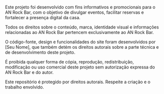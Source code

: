 Este projeto foi desenvolvido com fins informativos e promocionais para o AN Rock Bar, com o objetivo de divulgar eventos, facilitar reservas e fortalecer a presença digital da casa.

Todos os direitos sobre o conteúdo, marca, identidade visual e informações relacionadas ao AN Rock Bar pertencem exclusivamente ao AN Rock Bar.

O código-fonte, design e funcionalidades do site foram desenvolvidos por [Seu Nome], que também detém os direitos autorais sobre a parte técnica e de desenvolvimento deste projeto.

É proibida qualquer forma de cópia, reprodução, redistribuição, modificação ou uso comercial deste projeto sem autorização expressa do AN Rock Bar e do autor.

Este repositório é protegido por direitos autorais. Respeite a criação e o trabalho envolvido.

